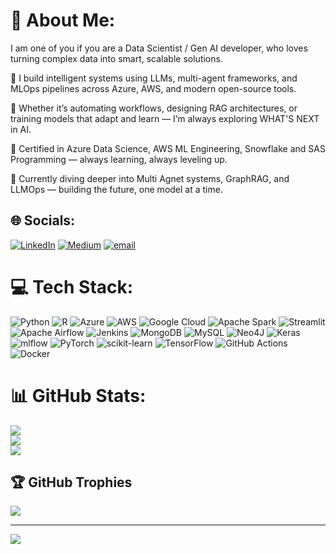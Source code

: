 # 💫 About Me:
I am one of you if you are a Data Scientist / Gen AI developer, who loves turning complex data into smart, scalable solutions.

🧠 I build intelligent systems using LLMs, multi-agent frameworks, and MLOps pipelines across Azure, AWS, and modern open-source tools.

🚀 Whether it’s automating workflows, designing RAG architectures, or training models that adapt and learn — I’m always exploring WHAT'S NEXT in AI.

📜 Certified in Azure Data Science, AWS ML Engineering, Snowflake and SAS Programming — always learning, always leveling up.

🌱 Currently diving deeper into Multi Agnet systems, GraphRAG, and LLMOps — building the future, one model at a time. 

## 🌐 Socials:
[![LinkedIn](https://img.shields.io/badge/LinkedIn-%230077B5.svg?logo=linkedin&logoColor=white)](https://www.linkedin.com/in/renswick-delvar-33152b1a5/) [![Medium](https://img.shields.io/badge/Medium-12100E?logo=medium&logoColor=white)](https://medium.com/@renswick.d) [![email](https://img.shields.io/badge/Email-D14836?logo=gmail&logoColor=white)](mailto:renswick.delver@gmail.com) 

# 💻 Tech Stack:
![Python](https://img.shields.io/badge/python-3670A0?style=for-the-badge&logo=python&logoColor=ffdd54) ![R](https://img.shields.io/badge/r-%23276DC3.svg?style=for-the-badge&logo=r&logoColor=white) ![Azure](https://img.shields.io/badge/azure-%230072C6.svg?style=for-the-badge&logo=microsoftazure&logoColor=white) ![AWS](https://img.shields.io/badge/AWS-%23FF9900.svg?style=for-the-badge&logo=amazon-aws&logoColor=white) ![Google Cloud](https://img.shields.io/badge/GoogleCloud-%234285F4.svg?style=for-the-badge&logo=google-cloud&logoColor=white) ![Apache Spark](https://img.shields.io/badge/Apache%20Spark-FDEE21?style=for-the-badge&logo=apachespark&logoColor=black) ![Streamlit](https://img.shields.io/badge/Streamlit-%23FE4B4B.svg?style=for-the-badge&logo=streamlit&logoColor=white) ![Apache Airflow](https://img.shields.io/badge/Apache%20Airflow-017CEE?style=for-the-badge&logo=Apache%20Airflow&logoColor=white) ![Jenkins](https://img.shields.io/badge/jenkins-%232C5263.svg?style=for-the-badge&logo=jenkins&logoColor=white) ![MongoDB](https://img.shields.io/badge/MongoDB-%234ea94b.svg?style=for-the-badge&logo=mongodb&logoColor=white) ![MySQL](https://img.shields.io/badge/mysql-4479A1.svg?style=for-the-badge&logo=mysql&logoColor=white) ![Neo4J](https://img.shields.io/badge/Neo4j-008CC1?style=for-the-badge&logo=neo4j&logoColor=white) ![Keras](https://img.shields.io/badge/Keras-%23D00000.svg?style=for-the-badge&logo=Keras&logoColor=white) ![mlflow](https://img.shields.io/badge/mlflow-%23d9ead3.svg?style=for-the-badge&logo=numpy&logoColor=blue) ![PyTorch](https://img.shields.io/badge/PyTorch-%23EE4C2C.svg?style=for-the-badge&logo=PyTorch&logoColor=white) ![scikit-learn](https://img.shields.io/badge/scikit--learn-%23F7931E.svg?style=for-the-badge&logo=scikit-learn&logoColor=white) ![TensorFlow](https://img.shields.io/badge/TensorFlow-%23FF6F00.svg?style=for-the-badge&logo=TensorFlow&logoColor=white) ![GitHub Actions](https://img.shields.io/badge/github%20actions-%232671E5.svg?style=for-the-badge&logo=githubactions&logoColor=white) ![Docker](https://img.shields.io/badge/docker-%230db7ed.svg?style=for-the-badge&logo=docker&logoColor=white)
# 📊 GitHub Stats:
![](https://github-readme-stats.vercel.app/api?username=renswickd&theme=holi&hide_border=false&include_all_commits=false&count_private=false)<br/>
![](https://nirzak-streak-stats.vercel.app/?user=renswickd&theme=holi&hide_border=false)<br/>
![](https://github-readme-stats.vercel.app/api/top-langs/?username=renswickd&theme=holi&hide_border=false&include_all_commits=false&count_private=false&layout=compact)

## 🏆 GitHub Trophies
![](https://github-profile-trophy.vercel.app/?username=renswickd&theme=radical&no-frame=false&no-bg=true&margin-w=4)

---
[![](https://visitcount.itsvg.in/api?id=renswickd&icon=1&color=0)](https://visitcount.itsvg.in)
